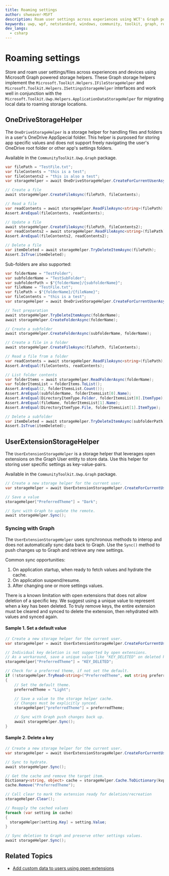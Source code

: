```yaml
---
title: Roaming settings
author: shweaver-MSFT
description: Roam user settings across experiences using WCT's Graph powered storage helpers.
keywords: uwp, wpf, netstandard, windows, community, toolkit, graph, roaming, settings, storage, files
dev_langs:
  - csharp
---
```


# Roaming settings

Store and roam user settings/files across experiences and devices using Microsoft Graph powered storage helpers. These Graph storage helpers implement the `Microsoft.Toolkit.Helpers.IFileStorageHelper` and `Microsoft.Toolkit.Helpers.ISettingsStorageHelper` interfaces and work well in conjunction with the `Microsoft.Toolkit.Uwp.Helpers.ApplicationDataStorageHelper` for migrating local data to roaming storage locations.

## OneDriveStorageHelper

The `OneDriveStorageHelper` is a storage helper for handling files and folders in a user's OneDrive AppSpecial folder. This helper is purposed for storing app specific values and does not support freely navigating the user's OneDrive root folder or other app's settings folders.

Available in the `CommunityToolkit.Uwp.Graph` package.

```csharp
var filePath = "TestFile.txt";
var fileContents = "this is a test";
var fileContents2 = "this is also a test";
var storageHelper = await OneDriveStorageHelper.CreateForCurrentUserAsync();

// Create a file
await storageHelper.CreateFileAsync(filePath, fileContents);

// Read a file
var readContents = await storageHelper.ReadFileAsync<string>(filePath);
Assert.AreEqual(fileContents, readContents);

// Update a file
await storageHelper.CreateFileAsync(filePath, fileContents2);
var readContents2 = await storageHelper.ReadFileAsync<string>(filePath);
Assert.AreEqual(fileContents2, readContents2);

// Delete a file
var itemDeleted = await storageHelper.TryDeleteItemAsync(filePath);
Assert.IsTrue(itemDeleted);
```

Sub-folders are also supported:

```csharp
var folderName = "TestFolder";
var subfolderName = "TestSubFolder";
var subfolderPath = $"{folderName}/{subfolderName}";
var fileName = "TestFile.txt";
var filePath = $"{folderName}/{fileName}";
var fileContents = "this is a test";
var storageHelper = await OneDriveStorageHelper.CreateForCurrentUserAsync();

// Test preparation
await storageHelper.TryDeleteItemAsync(folderName);
await storageHelper.CreateFolderAsync(folderName);

// Create a subfolder
await storageHelper.CreateFolderAsync(subfolderName, folderName);

// Create a file in a folder
await storageHelper.CreateFileAsync(filePath, fileContents);

// Read a file from a folder
var readContents = await storageHelper.ReadFileAsync<string>(filePath);
Assert.AreEqual(fileContents, readContents);

// List folder contents
var folderItems = await storageHelper.ReadFolderAsync(folderName);
var folderItemsList = folderItems.ToList();
Assert.AreEqual(2, folderItemsList.Count());
Assert.AreEqual(subfolderName, folderItemsList[0].Name);
Assert.AreEqual(DirectoryItemType.Folder, folderItemsList[0].ItemType);
Assert.AreEqual(fileName, folderItemsList[1].Name);
Assert.AreEqual(DirectoryItemType.File, folderItemsList[1].ItemType);

// Delete a subfolder
var itemDeleted = await storageHelper.TryDeleteItemAsync(subfolderPath);
Assert.IsTrue(itemDeleted);
```

## UserExtensionStorageHelper

The `UserExtensionStorageHelper` is a storage helper that leverages open extensions on the Graph User entity to store data. Use this helper for storing user specific settings as key-value-pairs.

Available in the `CommunityToolkit.Uwp.Graph` package.

```csharp
// Create a new storage helper for the current user.
var storageHelper = await UserExtensionStorageHelper.CreateForCurrentUserAsync("my-storage-extension-id");

// Save a value
storageHelper["PreferredTheme"] = "Dark";

// Sync with Graph to update the remote.
await storageHelper.Sync();
```

### Syncing with Graph

The `UserExtensionStorageHelper` uses synchronous methods to interop and does not automatically sync data back to Graph. Use the `Sync()` method to push changes up to Graph and retrieve any new settings.

Common sync opportunities:

1. On application startup, when ready to fetch values and hydrate the cache.
1. On application suspend/resume.
1. After changing one or more settings values.

There is a known limitation with open extensions that does not allow deletion of a specific key. We suggest using a unique value to represent when a key has been deleted. To truly remove keys, the entire extension must be cleared and synced to delete the extension, then rehydrated with values and synced again.

#### Sample 1. Set a default value

```csharp
// Create a new storage helper for the current user.
var storageHelper = await UserExtensionStorageHelper.CreateForCurrentUserAsync("my-storage-extension-id");

// Individual key deletion is not supported by open extensions.
// As a workaround, save a unique value like "KEY_DELETED" on deleted keys to pseudo remove them. 
storageHelper["PreferredTheme"] = "KEY_DELETED";

// Check for a preferred theme, if not set the default.
if (!storageHelper.TryRead<string>("PreferredTheme", out string preferredTheme) || preferredTheme == "KEY_DELETED")
{
    // Set the default theme.
    preferredTheme = "Light";

    // Save a value to the storage helper cache.
    // Changes must be explicitly synced.
    storageHelper["preferredTheme"] = preferredTheme;

    // Sync with Graph push changes back up.
    await storageHelper.Sync();
}
```

#### Sample 2. Delete a key

```csharp
// Create a new storage helper for the current user.
var storageHelper = await UserExtensionStorageHelper.CreateForCurrentUserAsync("my-storage-extension-id");

// Sync to hydrate.
await storageHelper.Sync();

// Get the cache and remove the target item.
Dictionary<string, object> cache = storageHelper.Cache.ToDictionary(kvp => kvp.Key, kvp => kvp.Value);
cache.Remove("PreferredTheme");

// Call clear to mark the extension ready for deletion/recreation
storageHelper.Clear();

// Reapply the cached values
foreach (var setting in cache)
{
  storageHelper[setting.Key] = setting.Value;
}

// Sync deletion to Graph and preserve other settings values.
await storageHelper.Sync();
```

## Related Topics

* [Add custom data to users using open extensions](/graph/extensibility-open-users)
